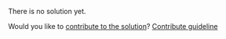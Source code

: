 
There is no solution yet.

Would you like to [contribute to the solution](https://github.com/BFEdev/BFE.dev-solutions/blob/main/question/what-is-single-sign-on-how-to-implement-it_en.md)? [Contribute guideline](https://github.com/BFEdev/BFE.dev-solutions#how-to-contribute)
